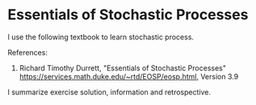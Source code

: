 # Essentials of Stochastic Processes

I use the following textbook to learn stochastic process.

References: 
1. Richard Timothy Durrett, "Essentials of Stochastic Processes" https://services.math.duke.edu/~rtd/EOSP/eosp.html, Version 3.9

I summarize exercise solution, information and retrospective.
